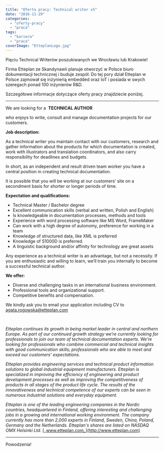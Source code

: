 ```yaml
---
title: "Oferta pracy: Technical writer x5"
date: "2016-11-29"
categories: 
  - "oferty-pracy"
  - "praca"
tags: 
  - "kariera"
  - "praca"
coverImage: "EtteplanLogo.jpg"
---
```


Pięciu Technical Writerów poszukiwanych we Wrocławiu lub Krakowie!

Firma Etteplan ze Skandynawii planuje otworzyć w Polsce biuro dokumentacji technicznej i buduje zespół. Do tej pory dział Etteplan w Polsce zajmował się inżynierią embedded oraz IoT i posiada w swych szeregach ponad 100 inżynierów R&D.

Szczegółowe informacje dotyczące oferty pracy znajdziecie poniżej.

* * *

We are looking for a  **TECHNICAL AUTHOR**

who enjoys to write, consult and manage documentation projects for our customers.

**Job description:**

As a technical writer you maintain contact with our customers, research and gather information about the products for which documentation is created, work with illustrators and translation coordinators, and also carry responsibility for deadlines and budgets.

In short, as an independent and result driven team worker you have a central position in creating technical documentation.

It is possible that you will be working at our customers’ site on a secondment basis for shorter or longer periods of time.

**Expectation and qualifications:**

- Technical Master / Bachelor degree
- Excellent communication skills (verbal and written, Polish and English)
- Is knowledgeable in documentation processes, methods and tools
- Experience with word processing software like MS Word, FrameMaker
- Can work with a high degree of autonomy, preference for working in a team
- Knowledge of structured data, like XML is preferred
- Knowledge of S1000D is preferred.
- A linguistic background and/or affinity for technology are great assets

Any experience as a technical writer is an advantage, but not a necessity. If you are enthusiastic and willing to learn, we’ll train you internally to become a successful technical author.

**We offer:**

- Diverse and challenging tasks in an international business environment.
- Professional tools and organizational support.
- Competitive benefits and compensation.

We kindly ask you to email your application including CV to [agata.rogowska@etteplan.com](mailto:agata.rogowska@etteplan.com)

 

_Etteplan continues its growth in being market leader in central and northern Europe. As part of our continued growth strategy we’re currently looking for professionals to join our team of technical documentation experts. We’re looking for professionals who combine commercial and technical insights with good communication skills; professionals who are able to meet and exceed our customers’ expectations._

_Etteplan provides engineering services and technical product information solutions to global industrial equipment manufacturers. Etteplan is specialized in improving the efficiency of engineering and product development processes as well as improving the competitiveness of products in all stages of the product life cycle. The results of the innovativeness and technical competence of our experts can be seen in numerous industrial solutions and everyday equipment._

_Etteplan is one of the leading engineering companies in the Nordic countries, headquartered in Finland, offering interesting and challenging jobs in a growing and international working environment. The company currently has more than 2,000 experts in Finland, Sweden, China, Poland, Germany and the Netherlands. Etteplan's shares are listed on NASDAQ OMX Helsinki Ltd._ [_www.etteplan.com_](http://www.etteplan.com)

* * *

Powodzenia!
